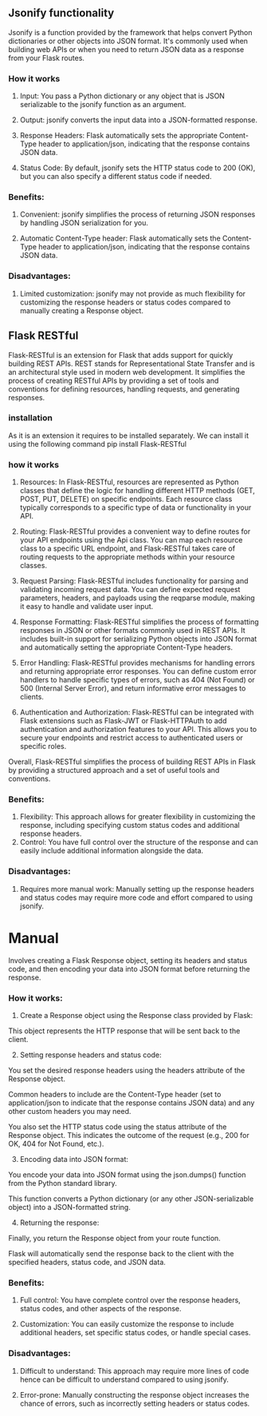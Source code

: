 ## Jsonify functionality
Jsonify is a function provided by the framework that helps convert Python dictionaries or other objects into JSON format. It's commonly used when building web APIs or when you need to return JSON data as a response from your Flask routes.

### How it works

1. Input: You pass a Python dictionary or any object that is JSON serializable to the jsonify function as an argument.

2. Output: jsonify converts the input data into a JSON-formatted response.

3. Response Headers: Flask automatically sets the appropriate Content-Type header to application/json, indicating that the response contains JSON data.

4. Status Code: By default, jsonify sets the HTTP status code to 200 (OK), but you can also specify a different status code if needed.

### Benefits:

1. Convenient: jsonify simplifies the process of returning JSON responses by handling JSON serialization for you.

2. Automatic Content-Type header: Flask automatically sets the Content-Type header to application/json, indicating that the response contains JSON data.

### Disadvantages:

1. Limited customization: jsonify may not provide as much flexibility for customizing the response headers or status codes compared to manually creating a Response object.


## Flask RESTful 
Flask-RESTful is an extension for Flask that adds support for quickly building REST APIs. REST stands for Representational State Transfer and is an architectural style used in modern web development.
It simplifies the process of creating RESTful APIs by providing a set of tools and conventions for defining resources, handling requests, and generating responses. 

### installation
As it is an extension it requires to be installed separately. We can install it using the following command
pip install Flask-RESTful

### how it works
1. Resources: In Flask-RESTful, resources are represented as Python classes that define the logic for handling different HTTP methods (GET, POST, PUT, DELETE) on specific endpoints. Each resource class typically corresponds to a specific type of data or functionality in your API.

2. Routing: Flask-RESTful provides a convenient way to define routes for your API endpoints using the Api class. You can map each resource class to a specific URL endpoint, and Flask-RESTful takes care of routing requests to the appropriate methods within your resource classes.

3. Request Parsing: Flask-RESTful includes functionality for parsing and validating incoming request data. You can define expected request parameters, headers, and payloads using the reqparse module, making it easy to handle and validate user input.

4. Response Formatting: Flask-RESTful simplifies the process of formatting responses in JSON or other formats commonly used in REST APIs. It includes built-in support for serializing Python objects into JSON format and automatically setting the appropriate Content-Type headers.

5. Error Handling: Flask-RESTful provides mechanisms for handling errors and returning appropriate error responses. You can define custom error handlers to handle specific types of errors, such as 404 (Not Found) or 500 (Internal Server Error), and return informative error messages to clients.

6. Authentication and Authorization: Flask-RESTful can be integrated with Flask extensions such as Flask-JWT or Flask-HTTPAuth to add authentication and authorization features to your API. This allows you to secure your endpoints and restrict access to authenticated users or specific roles.

Overall, Flask-RESTful simplifies the process of building REST APIs in Flask by providing a structured approach and a set of useful tools and conventions.

### Benefits:

1. Flexibility: This approach allows for greater flexibility in customizing the response, including specifying custom status codes and additional response headers.
2. Control: You have full control over the structure of the response and can easily include additional information alongside the data.

### Disadvantages:

1. Requires more manual work: Manually setting up the response headers and status codes may require more code and effort compared to using jsonify.


# Manual
Involves creating a Flask Response object, setting its headers and status code, and then encoding your data into JSON format before returning the response.

### How it works:

1. Create a Response object using the Response class provided by Flask:

This object represents the HTTP response that will be sent back to the client.

2. Setting response headers and status code:

You set the desired response headers using the headers attribute of the Response object.

Common headers to include are the Content-Type header (set to application/json to indicate that the response contains JSON data) and any other custom headers you may need.

You also set the HTTP status code using the status attribute of the Response object. This indicates the outcome of the request (e.g., 200 for OK, 404 for Not Found, etc.).

3. Encoding data into JSON format:

You encode your data into JSON format using the json.dumps() function from the Python standard library.

This function converts a Python dictionary (or any other JSON-serializable object) into a JSON-formatted string.

4. Returning the response:

Finally, you return the Response object from your route function.

Flask will automatically send the response back to the client with the specified headers, status code, and JSON data.

### Benefits:

1. Full control: You have complete control over the response headers, status codes, and other aspects of the response.

2. Customization: You can easily customize the response to include additional headers, set specific status codes, or handle special cases.

### Disadvantages:

1. Difficult to understand: This approach may require more lines of code hence can be difficult to understand compared to using jsonify.

2. Error-prone: Manually constructing the response object increases the chance of errors, such as incorrectly setting headers or status codes.